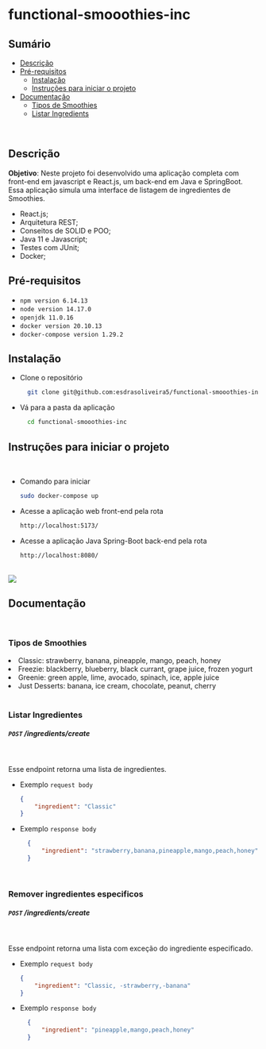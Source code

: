 # functional-smooothies-inc

## Sumário

- [Descrição](#Descrição)
- [Pré-requisitos](#Pre-requisitos)
  - [Instalação](#Instalação)
  - [Instruções para iniciar o projeto](#Intruções-para-iniciar-o-projeto)
- [Documentação](#Documentação)
  - [Tipos de Smoothies](#Tipos-de-Smoothies)
  - [Listar Ingredients](#Listar-Ingredients)


<br>

## Descrição

**Objetivo**: Neste projeto foi desenvolvido uma aplicação completa com front-end em javascript e React.js, um back-end em Java e SpringBoot. Essa aplicação simula uma interface de listagem de ingredientes de Smoothies.

- React.js;
- Arquitetura REST;
- Conseitos de SOLID e POO;
- Java 11 e Javascript;
- Testes com JUnit;
- Docker;

## Pré-requisitos

- `npm version 6.14.13`
- `node version 14.17.0`
- `openjdk 11.0.16`
- `docker version 20.10.13`
- `docker-compose version 1.29.2`

## Instalação

- Clone o repositório
  ```sh
    git clone git@github.com:esdrasoliveira5/functional-smooothies-inc.git
- Vá para a pasta da aplicação
  ```sh
    cd functional-smooothies-inc

## Instruções para iniciar o projeto

<br>

- Comando para iniciar

  ```sh
  sudo docker-compose up


- Acesse a aplicação web front-end pela rota

  ```sh
  http://localhost:5173/


- Acesse a aplicação Java Spring-Boot back-end pela rota

  ```sh
  http://localhost:8080/


<br/>

<img src="./assets/image.png">

## Documentação

 <br/>

### **Tipos de Smoothies**

<li>Classic: strawberry, banana, pineapple, mango, peach, honey</li>
<li>Freezie: blackberry, blueberry, black currant, grape juice, frozen yogurt</li>
<li>Greenie: green apple, lime, avocado, spinach, ice, apple juice</li>
<li>Just Desserts: banana, ice cream, chocolate, peanut, cherry</li>

<br/>

### **Listar Ingredientes** 
##### `POST` /ingredients/create
  <br/>

  Esse endpoint retorna uma lista de ingredientes.

  - Exemplo `request body` 
    ``` json
    {
        "ingredient": "Classic"
    }
    ```

  - Exemplo `response body`
    ```json
      {
          "ingredient": "strawberry,banana,pineapple,mango,peach,honey"
      }
    ```
  <br/>

### **Remover ingredientes especificos** 
##### `POST` /ingredients/create
  <br/>

  Esse endpoint retorna uma lista com exceção do ingrediente especificado.

  - Exemplo `request body` 
    ``` json
    {
        "ingredient": "Classic, -strawberry,-banana"
    }
    ```

  - Exemplo `response body`
    ```json
      {
          "ingredient": "pineapple,mango,peach,honey"
      }
    ```
  <br/>

<br/>
